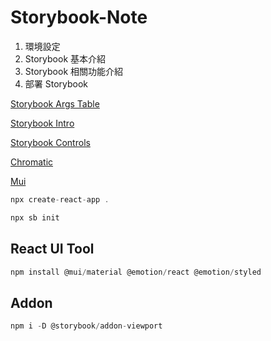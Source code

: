 # Storybook-Note

1. 環境設定
2. Storybook 基本介紹
3. Storybook 相關功能介紹
4. 部署 Storybook

[Storybook Args Table](https://storybook.js.org/docs/react/writing-docs/doc-block-argstable)

[Storybook Intro](https://storybook.js.org/docs/react/get-started/introduction)

[Storybook Controls](https://storybook.js.org/docs/react/essentials/controls)

[Chromatic](https://www.chromatic.com/)

[Mui](https://mui.com/)

```javascript
npx create-react-app .
```

```javascript
npx sb init
```

## React UI Tool

```javascript
npm install @mui/material @emotion/react @emotion/styled
```

## Addon

```javascript
npm i -D @storybook/addon-viewport
```
